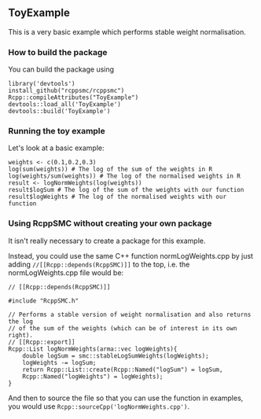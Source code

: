 ## ToyExample

This is a very basic example which performs stable weight normalisation.

### How to build the package
You can build the package using

```{r, eval = FALSE}
library('devtools')
install_github("rcppsmc/rcppsmc")
Rcpp::compileAttributes("ToyExample")
devtools::load_all('ToyExample')
devtools::build('ToyExample')
```

### Running the toy example
Let's look at a basic example:
```{r, eval = FALSE}
weights <- c(0.1,0.2,0.3)
log(sum(weights)) # The log of the sum of the weights in R
log(weights/sum(weights)) # The log of the normalised weights in R
result <- logNormWeights(log(weights))
result$logSum # The log of the sum of the weights with our function
result$logWeights # The log of the normalised weights with our function
```

### Using RcppSMC without creating your own package

It isn't really necessary to create a package for this example.

Instead, you could use the same C++ function normLogWeights.cpp by just adding `//[[Rcpp::depends(RcppSMC)]]` to the top, i.e. the normLogWeights.cpp file would be:
```{r, eval = FALSE}
// [[Rcpp::depends(RcppSMC)]]

#include "RcppSMC.h"

// Performs a stable version of weight normalisation and also returns the log
// of the sum of the weights (which can be of interest in its own right).
// [[Rcpp::export]]
Rcpp::List logNormWeights(arma::vec logWeights){
    double logSum = smc::stableLogSumWeights(logWeights);
    logWeights -= logSum;
    return Rcpp::List::create(Rcpp::Named("logSum") = logSum,
    Rcpp::Named("logWeights") = logWeights);
}
```

And then to source the file so that you can use the function in examples, you would use `Rcpp::sourceCpp('logNormWeights.cpp')`.

